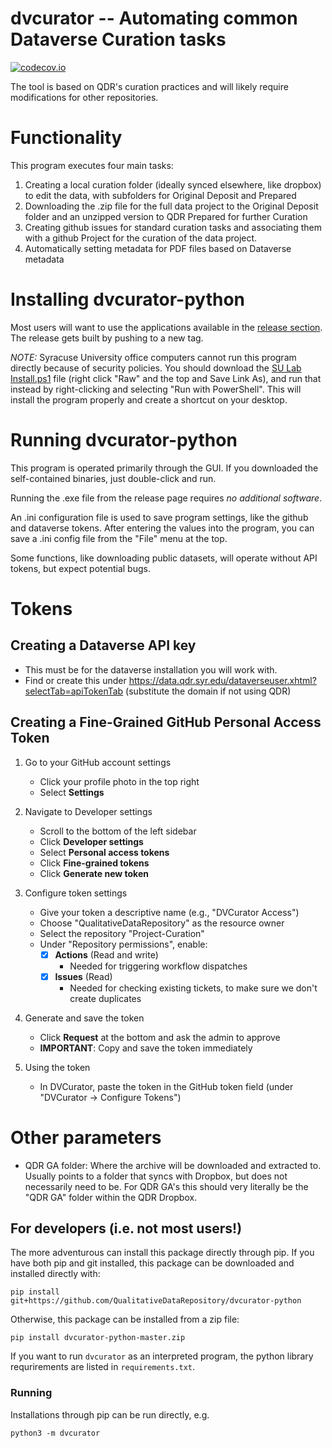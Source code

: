 # dvcurator -- Automating common Dataverse Curation tasks
[![codecov.io](https://codecov.io/gh/QualitativeDataRepository/dvcurator-python/branch/master/graphs/badge.svg?branch=master)](https://app.codecov.io/gh/QualitativeDataRepository/dvcurator-python)

The tool is based on QDR's curation practices and will likely require modifications for other repositories.

# Functionality

This program executes four main tasks:

1. Creating a local curation folder (ideally synced elsewhere, like dropbox) to edit the data, with subfolders for Original Deposit and Prepared 
2. Downloading the .zip file for the full data project to the Original Deposit folder and an unzipped version to QDR Prepared for further Curation
3. Creating github issues for standard curation tasks and associating them with a github Project for the curation of the data project.
4. Automatically setting metadata for PDF files based on Dataverse metadata

# Installing dvcurator-python

Most users will want to use the applications available in the [release section](https://github.com/QualitativeDataRepository/dvcurator-python//releases/). The release gets built by pushing to a new tag.

*NOTE:* Syracuse University office computers cannot run this program directly because of security policies. You should download the [SU Lab Install.ps1](https://github.com/QualitativeDataRepository/dvcurator-python/blob/master/SU%20Lab%20Install.ps1) file (right click "Raw" and the top and Save Link As), and run that instead by right-clicking and selecting "Run with PowerShell". This will install the program properly and create a shortcut on your desktop.

# Running dvcurator-python

This program is operated primarily through the GUI. If you downloaded the self-contained binaries, just double-click and run.

Running the .exe file from the release page requires *no additional software*.

An .ini configuration file is used to save program settings, like the github and dataverse tokens. After entering the values into the program, you can save a .ini config file from the "File" menu at the top. 

Some functions, like downloading public datasets, will operate without API tokens, but expect potential bugs.

# Tokens

## Creating a Dataverse API key
  - This must be for the dataverse installation you will work with.
  - Find or create this under https://data.qdr.syr.edu/dataverseuser.xhtml?selectTab=apiTokenTab (substitute the domain if not using QDR)

## Creating a Fine-Grained GitHub Personal Access Token

1. Go to your GitHub account settings
   - Click your profile photo in the top right
   - Select **Settings**

2. Navigate to Developer settings
   - Scroll to the bottom of the left sidebar
   - Click **Developer settings**
   - Select **Personal access tokens**
   - Click **Fine-grained tokens**
   - Click **Generate new token**

3. Configure token settings
   - Give your token a descriptive name (e.g., "DVCurator Access")
   - Choose "QualitativeDataRepository" as the resource owner
   - Select the repository "Project-Curation"
   - Under "Repository permissions", enable:
     - [x] **Actions** (Read and write)
       - Needed for triggering workflow dispatches
     - [x] **Issues** (Read)
       - Needed for checking existing tickets, to make sure we don't create duplicates

4. Generate and save the token
   - Click **Request** at the bottom and ask the admin to approve
   - **IMPORTANT**: Copy and save the token immediately

5. Using the token
   - In DVCurator, paste the token in the GitHub token field (under "DVCurator -> Configure Tokens")

# Other parameters
- QDR GA folder: Where the archive will be downloaded and extracted to. Usually points to a folder that syncs with Dropbox, but does not necessarily need to be. For QDR GA's this should very literally be the "QDR GA" folder within the QDR Dropbox.

## For developers (i.e. not most users!)

The more adventurous can install this package directly through pip. If you have both pip and git installed, this package can be downloaded and installed directly with:

`pip install git+https://github.com/QualitativeDataRepository/dvcurator-python`

Otherwise, this package can be installed from a zip file:

`pip install dvcurator-python-master.zip`

If you want to run `dvcurator` as an interpreted program, the python library requrirements are listed in `requirements.txt`.

### Running

Installations through pip can be run directly, e.g.

`python3 -m dvcurator`

